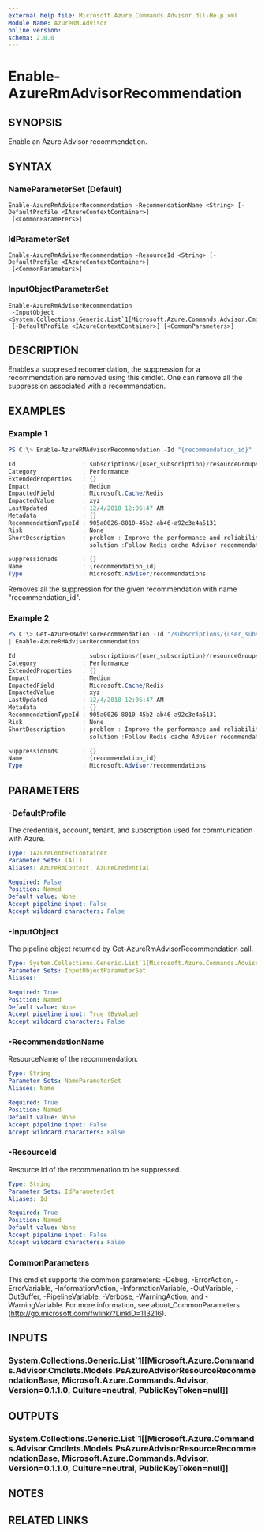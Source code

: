 ```yaml
---
external help file: Microsoft.Azure.Commands.Advisor.dll-Help.xml
Module Name: AzureRM.Advisor
online version:
schema: 2.0.0
---
```


# Enable-AzureRmAdvisorRecommendation

## SYNOPSIS
Enable an Azure Advisor recommendation.

## SYNTAX

### NameParameterSet (Default)
```
Enable-AzureRmAdvisorRecommendation -RecommendationName <String> [-DefaultProfile <IAzureContextContainer>]
 [<CommonParameters>]
```

### IdParameterSet
```
Enable-AzureRmAdvisorRecommendation -ResourceId <String> [-DefaultProfile <IAzureContextContainer>]
 [<CommonParameters>]
```

### InputObjectParameterSet
```
Enable-AzureRmAdvisorRecommendation
 -InputObject <System.Collections.Generic.List`1[Microsoft.Azure.Commands.Advisor.Cmdlets.Models.PsAzureAdvisorResourceRecommendationBase]>
 [-DefaultProfile <IAzureContextContainer>] [<CommonParameters>]
```

## DESCRIPTION
Enables a suppresed recomendation, the suppression for a recommendation are removed using this cmdlet. One can remove all the suppression associated with a recommendation.

## EXAMPLES

### Example 1
```powershell
PS C:\> Enable-AzureRMAdvisorRecommendation -Id "{recommendation_id}" 

Id                   : subscriptions/{user_subscription}/resourceGroups/{resourceGroupName}/providers/Microsoft.Cache/Redis/xyz/providers/Microsoft.Advisor/recommendations/{recommendation_id}
Category             : Performance
ExtendedProperties   : {}
Impact               : Medium
ImpactedField        : Microsoft.Cache/Redis
ImpactedValue        : xyz
LastUpdated          : 12/4/2018 12:06:47 AM
Metadata             : {}
RecommendationTypeId : 905a0026-8010-45b2-ab46-a92c3e4a5131
Risk                 : None
ShortDescription     : problem : Improve the performance and reliability of your Redis Cache instance
                       solution :Follow Redis cache Advisor recommendations

SuppressionIds       : {} 
Name                 : {recommendation_id}
Type                 : Microsoft.Advisor/recommendations
```

Removes all the suppression for the given recommendation with name "recommendation_id".

### Example 2
```powershell
PS C:\> Get-AzureRMAdvisorRecommendation -Id "/subscriptions/{user_subscription}/resourceGroups/{resourceGroupName}/providers/Microsoft.Cache/Redis/xyz/providers/Microsoft.Advisor/recommendations/{recommendation_id}" 
| Enable-AzureRMAdvisorRecommendation

Id                   : subscriptions/{user_subscription}/resourceGroups/{resourceGroupName}/providers/Microsoft.Cache/Redis/xyz/providers/Microsoft.Advisor/recommendations/{recommendation_id}
Category             : Performance
ExtendedProperties   : {}
Impact               : Medium
ImpactedField        : Microsoft.Cache/Redis
ImpactedValue        : xyz
LastUpdated          : 12/4/2018 12:06:47 AM
Metadata             : {}
RecommendationTypeId : 905a0026-8010-45b2-ab46-a92c3e4a5131
Risk                 : None
ShortDescription     : problem : Improve the performance and reliability of your Redis Cache instance
                       solution :Follow Redis cache Advisor recommendations

SuppressionIds       : {} 
Name                 : {recommendation_id}
Type                 : Microsoft.Advisor/recommendations
```

## PARAMETERS

### -DefaultProfile
The credentials, account, tenant, and subscription used for communication with Azure.

```yaml
Type: IAzureContextContainer
Parameter Sets: (All)
Aliases: AzureRmContext, AzureCredential

Required: False
Position: Named
Default value: None
Accept pipeline input: False
Accept wildcard characters: False
```

### -InputObject
The pipeline object returned by Get-AzureRmAdvisorRecommendation call.


```yaml
Type: System.Collections.Generic.List`1[Microsoft.Azure.Commands.Advisor.Cmdlets.Models.PsAzureAdvisorResourceRecommendationBase]
Parameter Sets: InputObjectParameterSet
Aliases:

Required: True
Position: Named
Default value: None
Accept pipeline input: True (ByValue)
Accept wildcard characters: False
```

### -RecommendationName
ResourceName of the recommendation.

```yaml
Type: String
Parameter Sets: NameParameterSet
Aliases: Name

Required: True
Position: Named
Default value: None
Accept pipeline input: False
Accept wildcard characters: False
```

### -ResourceId
Resource Id of the recommenation to be suppressed.

```yaml
Type: String
Parameter Sets: IdParameterSet
Aliases: Id

Required: True
Position: Named
Default value: None
Accept pipeline input: False
Accept wildcard characters: False
```

### CommonParameters
This cmdlet supports the common parameters: -Debug, -ErrorAction, -ErrorVariable, -InformationAction, -InformationVariable, -OutVariable, -OutBuffer, -PipelineVariable, -Verbose, -WarningAction, and -WarningVariable.
For more information, see about_CommonParameters (http://go.microsoft.com/fwlink/?LinkID=113216).

## INPUTS

### System.Collections.Generic.List`1[[Microsoft.Azure.Commands.Advisor.Cmdlets.Models.PsAzureAdvisorResourceRecommendationBase, Microsoft.Azure.Commands.Advisor, Version=0.1.1.0, Culture=neutral, PublicKeyToken=null]]

## OUTPUTS

### System.Collections.Generic.List`1[[Microsoft.Azure.Commands.Advisor.Cmdlets.Models.PsAzureAdvisorResourceRecommendationBase, Microsoft.Azure.Commands.Advisor, Version=0.1.1.0, Culture=neutral, PublicKeyToken=null]]

## NOTES

## RELATED LINKS
